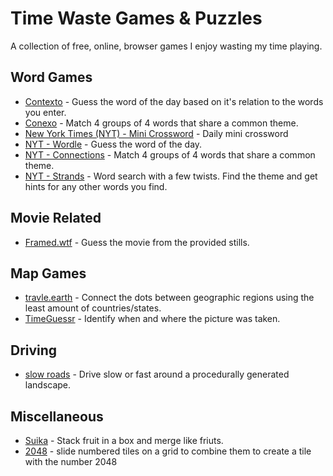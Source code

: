 # Time Waste Games & Puzzles   

A collection of free, online, browser games I enjoy wasting my time playing.

## Word Games
* [Contexto](https://contexto.me/) - Guess the word of the day based on it's relation to the words you enter.
* [Conexo](https://contexto.me/) - Match 4 groups of 4 words that share a common theme.
* [New York Times (NYT) - Mini Crossword](https://www.nytimes.com/crosswords/game/mini) - Daily mini crossword
* [NYT - Wordle](https://www.nytimes.com/games/wordle/index.html) - Guess the word of the day.
* [NYT - Connections](https://www.nytimes.com/games/connections) - Match 4 groups of 4 words that share a common theme.
* [NYT - Strands](https://www.nytimes.com/games/strands) - Word search with a few twists. Find the theme and get hints for any other words you find.

## Movie Related
* [Framed.wtf](https://framed.wtf/) - Guess the movie from the provided stills.

## Map Games
* [travle.earth](https://travle.earth/) - Connect the dots between geographic regions using the least amount of countries/states.
* [TimeGuessr](https://timeguessr.com/) - Identify when and where the picture was taken.

## Driving
* [slow roads](https://timeguessr.com/) - Drive slow or fast around a procedurally generated landscape.

## Miscellaneous
* [Suika](https://suikagame.com/) - Stack fruit in a box and merge like friuts.
* [2048](https://play2048.co/) -  slide numbered tiles on a grid to combine them to create a tile with the number 2048
